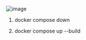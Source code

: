  

![image](https://github.com/user-attachments/assets/dfd953b5-2963-4fb8-9778-6f60be73937b)

1. docker compose down   

2. docker compose up --build
